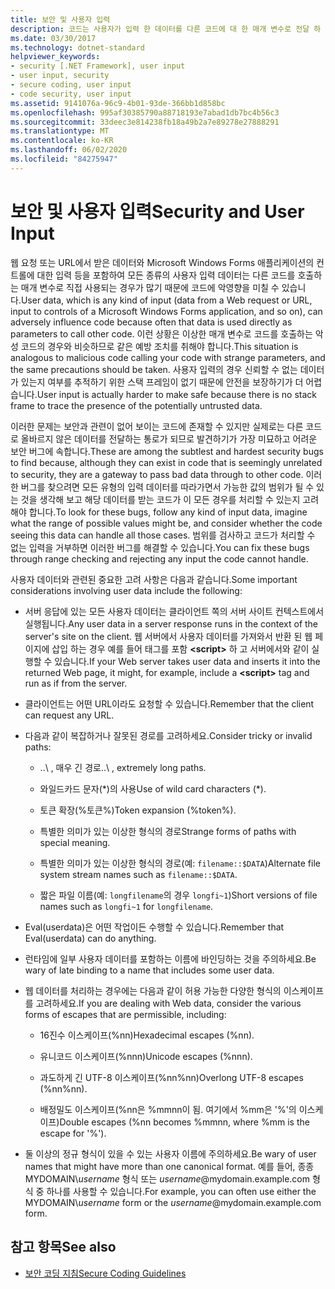 ```yaml
---
title: 보안 및 사용자 입력
description: 코드는 사용자가 입력 한 데이터를 다른 코드에 대 한 매개 변수로 전달 하 여 보안에 영향을 줄 수 있습니다. 범위 검사를 수행 하 여 문제가 있는 입력을 거부할 수 있습니다.
ms.date: 03/30/2017
ms.technology: dotnet-standard
helpviewer_keywords:
- security [.NET Framework], user input
- user input, security
- secure coding, user input
- code security, user input
ms.assetid: 9141076a-96c9-4b01-93de-366bb1d858bc
ms.openlocfilehash: 995af30385790a88718193e7abad1db7bc4b56c3
ms.sourcegitcommit: 33deec3e814238fb18a49b2a7e89278e27888291
ms.translationtype: MT
ms.contentlocale: ko-KR
ms.lasthandoff: 06/02/2020
ms.locfileid: "84275947"
---
```

# <a name="security-and-user-input"></a><span data-ttu-id="44354-104">보안 및 사용자 입력</span><span class="sxs-lookup"><span data-stu-id="44354-104">Security and User Input</span></span>

<span data-ttu-id="44354-105">웹 요청 또는 URL에서 받은 데이터와 Microsoft Windows Forms 애플리케이션의 컨트롤에 대한 입력 등을 포함하여 모든 종류의 사용자 입력 데이터는 다른 코드를 호출하는 매개 변수로 직접 사용되는 경우가 많기 때문에 코드에 악영향을 미칠 수 있습니다.</span><span class="sxs-lookup"><span data-stu-id="44354-105">User data, which is any kind of input (data from a Web request or URL, input to controls of a Microsoft Windows Forms application, and so on), can adversely influence code because often that data is used directly as parameters to call other code.</span></span> <span data-ttu-id="44354-106">이런 상황은 이상한 매개 변수로 코드를 호출하는 악성 코드의 경우와 비슷하므로 같은 예방 조치를 취해야 합니다.</span><span class="sxs-lookup"><span data-stu-id="44354-106">This situation is analogous to malicious code calling your code with strange parameters, and the same precautions should be taken.</span></span> <span data-ttu-id="44354-107">사용자 입력의 경우 신뢰할 수 없는 데이터가 있는지 여부를 추적하기 위한 스택 프레임이 없기 때문에 안전을 보장하기가 더 어렵습니다.</span><span class="sxs-lookup"><span data-stu-id="44354-107">User input is actually harder to make safe because there is no stack frame to trace the presence of the potentially untrusted data.</span></span>

<span data-ttu-id="44354-108">이러한 문제는 보안과 관련이 없어 보이는 코드에 존재할 수 있지만 실제로는 다른 코드로 올바르지 않은 데이터를 전달하는 통로가 되므로 발견하기가 가장 미묘하고 어려운 보안 버그에 속합니다.</span><span class="sxs-lookup"><span data-stu-id="44354-108">These are among the subtlest and hardest security bugs to find because, although they can exist in code that is seemingly unrelated to security, they are a gateway to pass bad data through to other code.</span></span> <span data-ttu-id="44354-109">이러한 버그를 찾으려면 모든 유형의 입력 데이터를 따라가면서 가능한 값의 범위가 될 수 있는 것을 생각해 보고 해당 데이터를 받는 코드가 이 모든 경우를 처리할 수 있는지 고려해야 합니다.</span><span class="sxs-lookup"><span data-stu-id="44354-109">To look for these bugs, follow any kind of input data, imagine what the range of possible values might be, and consider whether the code seeing this data can handle all those cases.</span></span> <span data-ttu-id="44354-110">범위를 검사하고 코드가 처리할 수 없는 입력을 거부하면 이러한 버그를 해결할 수 있습니다.</span><span class="sxs-lookup"><span data-stu-id="44354-110">You can fix these bugs through range checking and rejecting any input the code cannot handle.</span></span>

<span data-ttu-id="44354-111">사용자 데이터와 관련된 중요한 고려 사항은 다음과 같습니다.</span><span class="sxs-lookup"><span data-stu-id="44354-111">Some important considerations involving user data include the following:</span></span>

- <span data-ttu-id="44354-112">서버 응답에 있는 모든 사용자 데이터는 클라이언트 쪽의 서버 사이트 컨텍스트에서 실행됩니다.</span><span class="sxs-lookup"><span data-stu-id="44354-112">Any user data in a server response runs in the context of the server's site on the client.</span></span> <span data-ttu-id="44354-113">웹 서버에서 사용자 데이터를 가져와서 반환 된 웹 페이지에 삽입 하는 경우 예를 들어 태그를 포함 **\<script>** 하 고 서버에서와 같이 실행할 수 있습니다.</span><span class="sxs-lookup"><span data-stu-id="44354-113">If your Web server takes user data and inserts it into the returned Web page, it might, for example, include a **\<script>** tag and run as if from the server.</span></span>

- <span data-ttu-id="44354-114">클라이언트는 어떤 URL이라도 요청할 수 있습니다.</span><span class="sxs-lookup"><span data-stu-id="44354-114">Remember that the client can request any URL.</span></span>

- <span data-ttu-id="44354-115">다음과 같이 복잡하거나 잘못된 경로를 고려하세요.</span><span class="sxs-lookup"><span data-stu-id="44354-115">Consider tricky or invalid paths:</span></span>

  - <span data-ttu-id="44354-116">..\ , 매우 긴 경로</span><span class="sxs-lookup"><span data-stu-id="44354-116">..\ , extremely long paths.</span></span>

  - <span data-ttu-id="44354-117">와일드카드 문자(\*)의 사용</span><span class="sxs-lookup"><span data-stu-id="44354-117">Use of wild card characters (\*).</span></span>

  - <span data-ttu-id="44354-118">토큰 확장(%토큰%)</span><span class="sxs-lookup"><span data-stu-id="44354-118">Token expansion (%token%).</span></span>

  - <span data-ttu-id="44354-119">특별한 의미가 있는 이상한 형식의 경로</span><span class="sxs-lookup"><span data-stu-id="44354-119">Strange forms of paths with special meaning.</span></span>

  - <span data-ttu-id="44354-120">특별한 의미가 있는 이상한 형식의 경로(예: `filename::$DATA`)</span><span class="sxs-lookup"><span data-stu-id="44354-120">Alternate file system stream names such as `filename::$DATA`.</span></span>

  - <span data-ttu-id="44354-121">짧은 파일 이름(예: `longfilename`의 경우 `longfi~1`)</span><span class="sxs-lookup"><span data-stu-id="44354-121">Short versions of file names such as `longfi~1` for `longfilename`.</span></span>

- <span data-ttu-id="44354-122">Eval(userdata)은 어떤 작업이든 수행할 수 있습니다.</span><span class="sxs-lookup"><span data-stu-id="44354-122">Remember that Eval(userdata) can do anything.</span></span>

- <span data-ttu-id="44354-123">런타임에 일부 사용자 데이터를 포함하는 이름에 바인딩하는 것을 주의하세요.</span><span class="sxs-lookup"><span data-stu-id="44354-123">Be wary of late binding to a name that includes some user data.</span></span>

- <span data-ttu-id="44354-124">웹 데이터를 처리하는 경우에는 다음과 같이 허용 가능한 다양한 형식의 이스케이프를 고려하세요.</span><span class="sxs-lookup"><span data-stu-id="44354-124">If you are dealing with Web data, consider the various forms of escapes that are permissible, including:</span></span>

  - <span data-ttu-id="44354-125">16진수 이스케이프(%nn)</span><span class="sxs-lookup"><span data-stu-id="44354-125">Hexadecimal escapes (%nn).</span></span>

  - <span data-ttu-id="44354-126">유니코드 이스케이프(%nnn)</span><span class="sxs-lookup"><span data-stu-id="44354-126">Unicode escapes (%nnn).</span></span>

  - <span data-ttu-id="44354-127">과도하게 긴 UTF-8 이스케이프(%nn%nn)</span><span class="sxs-lookup"><span data-stu-id="44354-127">Overlong UTF-8 escapes (%nn%nn).</span></span>

  - <span data-ttu-id="44354-128">배정밀도 이스케이프(%nn은 %mmnn이 됨. 여기에서 %mm은 '%'의 이스케이프)</span><span class="sxs-lookup"><span data-stu-id="44354-128">Double escapes (%nn becomes %mmnn, where %mm is the escape for '%').</span></span>

- <span data-ttu-id="44354-129">둘 이상의 정규 형식이 있을 수 있는 사용자 이름에 주의하세요.</span><span class="sxs-lookup"><span data-stu-id="44354-129">Be wary of user names that might have more than one canonical format.</span></span> <span data-ttu-id="44354-130">예를 들어, 종종 MYDOMAIN\\*username* 형식 또는 *username*@mydomain.example.com 형식 중 하나를 사용할 수 있습니다.</span><span class="sxs-lookup"><span data-stu-id="44354-130">For example, you can often use either the MYDOMAIN\\*username* form or the *username*@mydomain.example.com form.</span></span>

## <a name="see-also"></a><span data-ttu-id="44354-131">참고 항목</span><span class="sxs-lookup"><span data-stu-id="44354-131">See also</span></span>

- [<span data-ttu-id="44354-132">보안 코딩 지침</span><span class="sxs-lookup"><span data-stu-id="44354-132">Secure Coding Guidelines</span></span>](secure-coding-guidelines.md)
